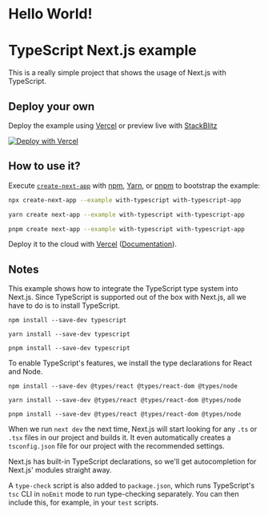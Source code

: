 # Hello World!
# TypeScript Next.js example

This is a really simple project that shows the usage of Next.js with TypeScript.

## Deploy your own

Deploy the example using [Vercel](https://vercel.com?utm_source=github&utm_medium=readme&utm_campaign=next-example) or preview live with [StackBlitz](https://stackblitz.com/github/vercel/next.js/tree/canary/examples/with-typescript)

[![Deploy with Vercel](https://vercel.com/button)](https://vercel.com/new/clone?repository-url=https://github.com/vercel/next.js/tree/canary/examples/with-typescript&project-name=with-typescript&repository-name=with-typescript)

## How to use it?

Execute [`create-next-app`](https://github.com/vercel/next.js/tree/canary/packages/create-next-app) with [npm](https://docs.npmjs.com/cli/init), [Yarn](https://yarnpkg.com/lang/en/docs/cli/create/), or [pnpm](https://pnpm.io) to bootstrap the example:

```bash
npx create-next-app --example with-typescript with-typescript-app
```

```bash
yarn create next-app --example with-typescript with-typescript-app
```

```bash
pnpm create next-app --example with-typescript with-typescript-app
```

Deploy it to the cloud with [Vercel](https://vercel.com/new?utm_source=github&utm_medium=readme&utm_campaign=next-example) ([Documentation](https://nextjs.org/docs/deployment)).

## Notes

This example shows how to integrate the TypeScript type system into Next.js. Since TypeScript is supported out of the box with Next.js, all we have to do is to install TypeScript.

```shell
npm install --save-dev typescript
```

```shell
yarn install --save-dev typescript
```

```shell
pnpm install --save-dev typescript
```

To enable TypeScript's features, we install the type declarations for React and Node.

```shell
npm install --save-dev @types/react @types/react-dom @types/node
```

```shell
yarn install --save-dev @types/react @types/react-dom @types/node
```

```shell
pnpm install --save-dev @types/react @types/react-dom @types/node
```

When we run `next dev` the next time, Next.js will start looking for any `.ts` or `.tsx` files in our project and builds it. It even automatically creates a `tsconfig.json` file for our project with the recommended settings.

Next.js has built-in TypeScript declarations, so we'll get autocompletion for Next.js' modules straight away.

A `type-check` script is also added to `package.json`, which runs TypeScript's `tsc` CLI in `noEmit` mode to run type-checking separately. You can then include this, for example, in your `test` scripts.
